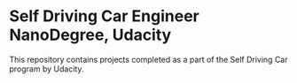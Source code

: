 # Self Driving Car Engineer NanoDegree, Udacity
This repository contains projects completed as a part of the Self Driving Car program by Udacity. 

